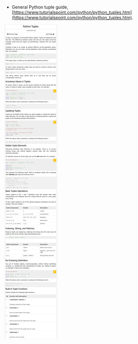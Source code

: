 * General Python tuple guide, [https://www.tutorialspoint.com/python/python_tuples.htm](https://www.tutorialspoint.com/python/python_tuples.htm).

![./20161118-0251-cet-general-python-tuple-1.png](./20161118-0251-cet-general-python-tuple-1.png)